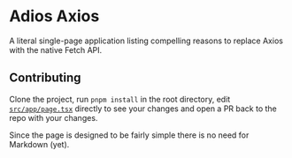 # Adios Axios

A literal single-page application listing compelling reasons to replace Axios with the native Fetch API.

## Contributing

Clone the project, run `pnpm install` in the root directory, edit [`src/app/page.tsx`](./src/app/page.tsx) directly to see your changes and open a PR back to the repo with your changes.

Since the page is designed to be fairly simple there is no need for Markdown (yet).
